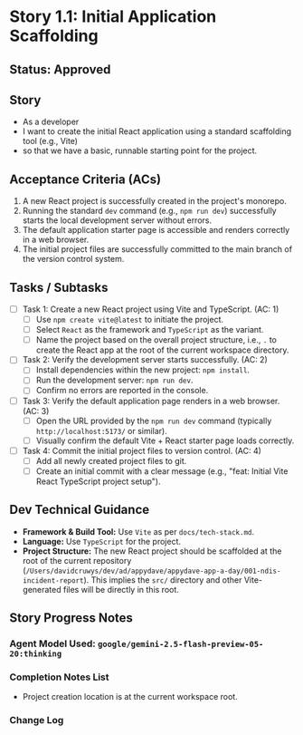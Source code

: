 # Story 1.1: Initial Application Scaffolding

## Status: Approved

## Story

- As a developer
- I want to create the initial React application using a standard scaffolding tool (e.g., Vite)
- so that we have a basic, runnable starting point for the project.

## Acceptance Criteria (ACs)

1.  A new React project is successfully created in the project's monorepo.
2.  Running the standard `dev` command (e.g., `npm run dev`) successfully starts the local development server without errors.
3.  The default application starter page is accessible and renders correctly in a web browser.
4.  The initial project files are successfully committed to the main branch of the version control system.

## Tasks / Subtasks

- [ ] Task 1: Create a new React project using Vite and TypeScript. (AC: 1)
    - [ ] Use `npm create vite@latest` to initiate the project.
    - [ ] Select `React` as the framework and `TypeScript` as the variant.
    - [ ] Name the project based on the overall project structure, i.e., `.` to create the React app at the root of the current workspace directory.
- [ ] Task 2: Verify the development server starts successfully. (AC: 2)
    - [ ] Install dependencies within the new project: `npm install`.
    - [ ] Run the development server: `npm run dev`.
    - [ ] Confirm no errors are reported in the console.
- [ ] Task 3: Verify the default application page renders in a web browser. (AC: 3)
    - [ ] Open the URL provided by the `npm run dev` command (typically `http://localhost:5173/` or similar).
    - [ ] Visually confirm the default Vite + React starter page loads correctly.
- [ ] Task 4: Commit the initial project files to version control. (AC: 4)
    - [ ] Add all newly created project files to git.
    - [ ] Create an initial commit with a clear message (e.g., "feat: Initial Vite React TypeScript project setup").

## Dev Technical Guidance

- **Framework & Build Tool:** Use `Vite` as per `docs/tech-stack.md`.
- **Language:** Use `TypeScript` for the project.
- **Project Structure:** The new React project should be scaffolded at the root of the current repository (`/Users/davidcruwys/dev/ad/appydave/appydave-app-a-day/001-ndis-incident-report`). This implies the `src/` directory and other Vite-generated files will be directly in this root.

## Story Progress Notes

### Agent Model Used: `google/gemini-2.5-flash-preview-05-20:thinking`

### Completion Notes List

- Project creation location is at the current workspace root.

### Change Log